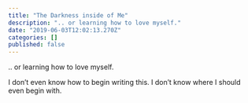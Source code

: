 ```yaml
---
title: "The Darkness inside of Me"
description: ".. or learning how to love myself."
date: "2019-06-03T12:02:13.270Z"
categories: []
published: false
---
```


.. or learning how to love myself.

I don’t even know how to begin writing this. I don’t know where I should even begin with.
